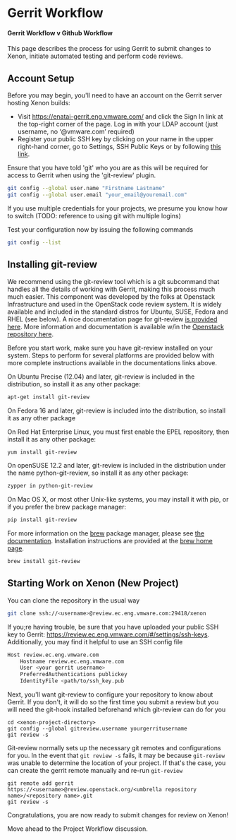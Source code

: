 # Gerrit Workflow

#### Gerrit Workflow v Github Workflow

This page describes the process for using Gerrit to submit changes to Xenon, initiate automated testing and perform code reviews.
 
## Account Setup

Before you may begin, you'll need to have an account on the Gerrit server hosting Xenon builds:

* Visit https://enatai-gerrit.eng.vmware.com/ and click the Sign In link at the top-right corner of the page. Log in with your LDAP account (just username, no ‘@vmware.com’ required)
* Register your public SSH key by clicking on your name in the upper right-hand corner, go to Settings, SSH Public Keys or by following [this link](https://enatai-gerrit.eng.vmware.com/#/settings/ssh-keys).

Ensure that you have told 'git' who you are as this will be required for access to Gerrit when using the 'git-review' plugin.

```sh
git config --global user.name "Firstname Lastname"
git config --global user.email "your_email@youremail.com"
```

If you use multiple credentials for your projects, we presume you know how to switch (TODO: reference to using git with multiple logins)

Test your configuration now by issuing the following commands 

```sh
git config --list
```

## Installing git-review
We recommend using the git-review tool which is a git subcommand that handles all the details of working with Gerrit, making this process much much easier.  This component was developed by the folks at Openstack Infrastructure and used in the OpenStack code review system. It is widely available and included in the standard distros for Ubuntu, SUSE, Fedora and RHEL (see below).  A nice documentation page for git-review [is provided here](https://www.mediawiki.org/wiki/Gerrit/git-review).  More information and documentation is available w/in the [Openstack repository here](http://git.openstack.org/cgit/openstack-infra/git-review/tree/README.rst).
 
 Before you start work, make sure you have git-review installed on your system.  Steps to perform for several platforms are provided below with more complete instructions available in the documentations links above.
 
On Ubuntu Precise (12.04) and later, git-review is included in the distribution, so install it as any other package:

```sh
apt-get install git-review
```

On Fedora 16 and later, git-review is included into the distribution, so install it as any other package

On Red Hat Enterprise Linux, you must first enable the EPEL repository, then install it as any other package:

```sh
yum install git-review
```

On openSUSE 12.2 and later, git-review is included in the distribution under the name python-git-review, so install it as any other package:

```sh
zypper in python-git-review
```

On Mac OS X, or most other Unix-like systems, you may install it with pip, or if you prefer the brew package manager:

```sh
pip install git-review
```

For more information on the [brew](http://brew.sh/) package manager, please see [the documentation](https://github.com/Homebrew/homebrew).  Installation instructions are provided at the [brew home page](http://brew.sh/).

```sh
brew install git-review
```

## Starting Work on Xenon (New Project)

You can clone the repository in the usual way

```sh
git clone ssh://<username>@review.ec.eng.vmware.com:29418/xenon
```

If you;re having trouble, be sure that you have uploaded your public SSH key to Gerrit: https://review.ec.eng.vmware.com/#/settings/ssh-keys.  Additionally, you may find it helpful to use an SSH config file

```sh
Host review.ec.eng.vmware.com
    Hostname review.ec.eng.vmware.com
    User <your gerrit username>
    PreferredAuthentications publickey
    IdentityFile <path/to/ssh_key.pub
```

Next, you'll want git-review to configure your repository to know about Gerrit.  If you don't, it will do so the first time you submit a review but you will need the git-hook installed beforehand which git-review can do for you

```
cd <xenon-project-directory>
git config --global gitreview.username yourgerritusername
git review -s
```

Git-review normally sets up the necessary git remotes and configurations for you.  In the event that ```git review -s``` fails, it may be because ```git-review``` was unable to determine the location of your project.  If that's the case, you can create the gerrit remote manually and re-run ```git-review```

```
git remote add gerrit https://<username>@review.openstack.org/<umbrella repository name>/<repository name>.git
git review -s
```

Congratulations, you are now ready to submit changes for review on Xenon! 

Move ahead to the Project Workflow discussion.
